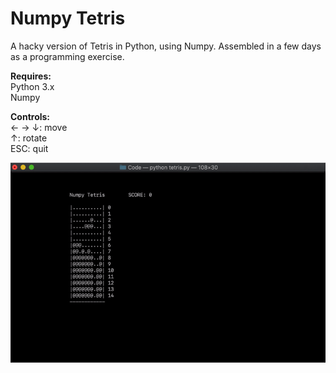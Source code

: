 # Numpy Tetris  

A hacky version of Tetris in Python, using Numpy. Assembled in a few days as a programming exercise.   

**Requires:**  
Python 3.x  
Numpy  
 
**Controls:**  
← → ↓: move  
↑: rotate  
ESC: quit  

![Demo gif](tetris_v3_demo.gif)



